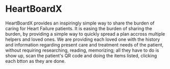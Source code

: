HeartBoardX
===========
HeartBoardX provides an inspiringly simple way to share the burden of caring for Heart Failure patients. It is easing the burden of sharing the burden, by providing a simple way to quickly spread a plan accross multiple helpers and loved ones. We are providing each loved one with the history and information regarding present care and treatment needs of the patient, without requiring researching, reading, memorizing; all they have to do is show up, scan the patient's QR code and doing the items listed, clicking each btton as they are done.

